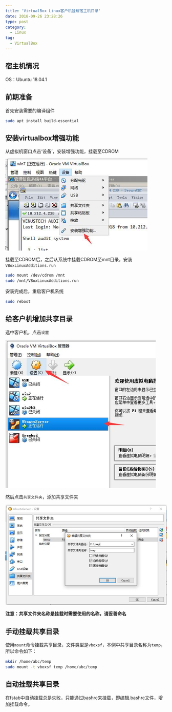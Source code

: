 ```yaml
---
title: 'VirtualBox Linux客户机挂载宿主机目录'
date: 2018-09-26 23:28:26
type: post
category:
  - Linux
tag:
  - VirtualBox
---
```

宿主机情况
-----

OS：Ubuntu 18.04.1

前期准备
----

首先安装需要的编译组件

```bash
sudo apt install build-essential
```
<!--more-->
安装virtualbox增强功能
----------------

从虚拟机窗口点击‘设备’，安装增强功能，挂载至CDROM

![](https://raw.githubusercontent.com/istek/img/master/imgTIM-20180926220341.jpg)

挂载至CDROM后，之后从系统中挂载CDROM至mnt目录，安装`VBoxLinuxAdditions.run`

```bash
sudo mount /dev/cdrom /mnt
sudo /mnt/VBoxLinuxAdditions.run
```

安装完成后，重启客户机系统

```bash
sudo reboot
```

给客户机增加共享目录
----------

选中客户机，点击`设置`

![](https://raw.githubusercontent.com/istek/img/master/imgTIM-20180926221337.jpg)

然后点击`共享文件夹`，添加共享文件夹

![](https://raw.githubusercontent.com/istek/img/master/imgTIM-20180926221519.jpg)

**注意：共享文件夹名称是挂载时需要使用的名称，请妥善命名**

手动挂载共享目录
--------

使用`mount`命令挂载共享目录，文件类型是`vboxsf`，本例中共享目录名称为`temp`，所以命令如下：

```bash
mkdir /home/abc/temp
sudo mount -t vboxsf temp /home/abc/temp
```

自动挂载共享目录
--------

在fstab中自动挂载总是失败，只能通过bashrc来挂载，即编辑.bashrc文件，增加挂载命令。